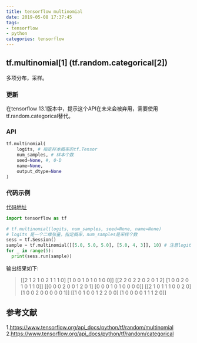 ```yaml
---
title: tensorflow multinomial
date: 2019-05-08 17:37:45
tags:
- tensorflow
- python
categories: tensorflow
---
```


## tf.multinomial\[1\] (tf.random.categorical[2])
多项分布，采样。
### 更新
在tensorflow 13.1版本中，提示这个API在未来会被弃用，需要使用tf.random.categorical替代。

### API
``` python
tf.multinomial(
    logits, # 指定样本概率的tf.Tensor
    num_samples, # 样本个数
    seed=None, #, 0-D
    name=None,
    output_dtype=None
)
```

### 代码示例
[代码地址](https://github.com/mxxhcm/myown_code/blob/master/tf/some_ops/tf_multinominal.py)
``` python
import tensorflow as tf

# tf.multinomial(logits, num_samples, seed=None, name=None)
# logits 是一个二维张量，指定概率，num_samples是采样个数
sess = tf.Session()
sample = tf.multinomial([[5.0, 5.0, 5.0], [5.0, 4, 3]], 10) # 注意logits必须是float
for _ in range(5):
  print(sess.run(sample))
```
输出结果如下:
> [[2 1 2 1 0 2 1 1 1 0]
 [1 0 0 1 0 1 0 1 0 0]]
[[2 2 0 2 2 0 2 0 1 2]
 [1 0 0 2 0 1 0 1 1 0]]
[[0 0 0 2 0 0 1 2 0 1]
 [0 0 0 1 0 1 0 0 0 0]]
[[2 1 0 1 1 1 0 0 2 0]
 [1 0 0 2 0 0 0 0 0 1]]
[[1 0 1 0 0 1 2 2 0 0]
 [1 0 0 0 0 1 1 1 2 0]]

## 参考文献
1.https://www.tensorflow.org/api_docs/python/tf/random/multinomial
2.https://www.tensorflow.org/api_docs/python/tf/random/categorical
